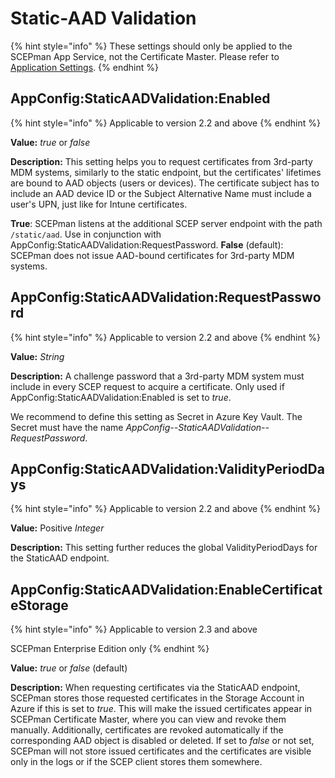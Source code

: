 # Static-AAD Validation

{% hint style="info" %}
These settings should only be applied to the SCEPman App Service, not the Certificate Master. Please refer to [Application Settings](./).
{% endhint %}

## AppConfig:StaticAADValidation:Enabled

{% hint style="info" %}
Applicable to version 2.2 and above
{% endhint %}

**Value:** _true_ or _false_

**Description:** This setting helps you to request certificates from 3rd-party MDM systems, similarly to the static endpoint, but the certificates' lifetimes are bound to AAD objects (users or devices). The certificate subject has to include an AAD device ID or the Subject Alternative Name must include a user's UPN, just like for Intune certificates.

**True**: SCEPman listens at the additional SCEP server endpoint with the path `/static/aad`. Use in conjunction with AppConfig:StaticAADValidation:RequestPassword. **False** (default): SCEPman does not issue AAD-bound certificates for 3rd-party MDM systems.

## AppConfig:StaticAADValidation:RequestPassword

{% hint style="info" %}
Applicable to version 2.2 and above
{% endhint %}

**Value:** _String_

**Description:** A challenge password that a 3rd-party MDM system must include in every SCEP request to acquire a certificate. Only used if AppConfig:StaticAADValidation:Enabled is set to _true_.

We recommend to define this setting as Secret in Azure Key Vault. The Secret must have the name _AppConfig--StaticAADValidation--RequestPassword_.

## AppConfig:StaticAADValidation:ValidityPeriodDays

{% hint style="info" %}
Applicable to version 2.2 and above
{% endhint %}

**Value:** Positive _Integer_

**Description:** This setting further reduces the global ValidityPeriodDays for the StaticAAD endpoint.

## AppConfig:StaticAADValidation:EnableCertificateStorage

{% hint style="info" %}
Applicable to version 2.3 and above

SCEPman Enterprise Edition only
{% endhint %}

**Value:** _true_ or _false_ (default)

**Description:** When requesting certificates via the StaticAAD endpoint, SCEPman stores those requested certificates in the Storage Account in Azure if this is set to _true_. This will make the issued certificates appear in SCEPman Certificate Master, where you can view and revoke them manually. Additionally, certificates are revoked automatically if the corresponding AAD object is disabled or deleted. If set to _false_ or not set, SCEPman will not store issued certificates and the certificates are visible only in the logs or if the SCEP client stores them somewhere.
